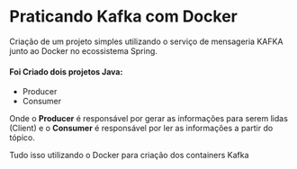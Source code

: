 # Praticando Kafka com Docker

Criação de um projeto simples utilizando o serviço de mensageria KAFKA junto ao Docker no ecossistema Spring. 

<h4> Foi Criado dois projetos Java: </h4>
  <ul>
    <li>Producer</li>
    <li>Consumer</li>
  </ul>
  
 <p> Onde o <b>Producer</b> é responsável por gerar as informações 
 para serem lidas (Client) e o <b>Consumer</b> é responsável por ler as informações a partir do tópico.</p>
 
 Tudo isso utilizando o Docker para criação dos containers Kafka
